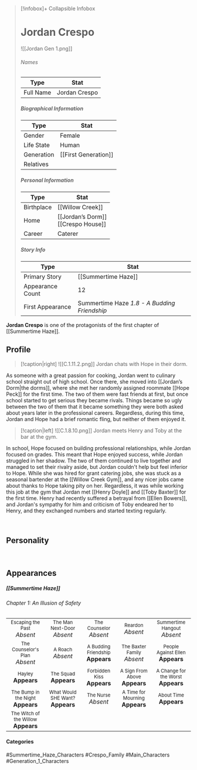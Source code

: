 > [!infobox]+ Collapsible Infobox
> # Jordan Crespo
> ![[Jordan Gen 1.png]] 
> ###### Names 
> | Type | Stat | 
> | ---- | ---- | 
> | Full Name | Jordan Crespo | 
>
> ##### Biographical Information
> | Type | Stat | 
> | ---- | ---- | 
> | Gender | Female | 
> | Life State | Human |
> | Generation | [[First Generation]] |
> | Relatives | 
> 
> ##### Personal Information
> | Type | Stat | 
> | ---- | ---- | 
> | Birthplace |[[Willow Creek]]| 
> | Home |[[Jordan’s Dorm]]<br>[[Crespo House]]| 
> | Career | Caterer | 
> 
> ##### Story Info
> | Type | Stat | 
> | ---- | ---- | 
> | Primary Story | [[Summertime Haze]] | 
> | Appearance Count | 12 | 
> | First Appearance | Summertime Haze *1.8 - A Budding Friendship*

**Jordan Crespo** is one of the protagonists of the first chapter of [[Summertime Haze]].

## Profile
> [!caption|right]
> ![[C.1.11.2.png]] 
> Jordan chats with Hope in their dorm.

As someone with a great passion for cooking, Jordan went to culinary school straight out of high school. Once there, she moved into [[Jordan’s Dorm|the dorms]], where she met her randomly assigned roommate [[Hope Peck]] for the first time. The two of them were fast friends at first, but once school started to get serious they became rivals. Things became so ugly between the two of them that it became something they were both asked about years later in the professional careers. Regardless, during this time, Jordan and Hope had a brief romantic fling, but neither of them enjoyed it.

> [!caption|left]
> ![[C.1.8.10.png]] 
> Jordan meets Henry and Toby at the bar at the gym.

In school, Hope focused on building professional relationships, while Jordan focused on grades. This meant that Hope enjoyed success, while Jordan struggled in her shadow. The two of them continued to live together and managed to set their rivalry aside, but Jordan couldn't help but feel inferior to Hope. While she was hired for grant catering jobs, she was stuck as a seasonal bartender at the [[Willow Creek Gym]], and any nicer jobs came about thanks to Hope taking pity on her. Regardless, it was while working this job at the gym that Jordan met [[Henry Doyle]] and [[Toby Baxter]] for the first time. Henry had recently suffered a betrayal from [[Ellen Bowers]], and Jordan's sympathy for him and criticism of Toby endeared her to Henry, and they exchanged numbers and started texting regularly. 

<br style="clear:both; margin: 0; padding: 0" />

## Personality

<br style="clear:both; margin: 0; padding: 0" />

## Appearances
##### [[Summertime Haze]]
###### Chapter 1: An Illusion of Safety

|                                                                       |     |     |     |     |
| --------------------------------------------------------------------- | --- | --- | --- | --- |
| <center><font size=2>Escaping the Past<br><font size=3>*Absent*  | <center><font size=2>The Man Next-Door<br><font size=3>*Absent* | <center><font size=2>The Counselor<br><font size=3>*Absent* | <center><font size=2>Reardon<br><font size=3>*Absent* | <center><font size=2>Summertime Hangout<br><font size=3>*Absent* |
| <center><font size=2>The Counselor's Plan<br><font size=3>*Absent* | <center><font size=2>A Roach<br><font size=3>*Absent* | <center><font size=2>A Budding Friendship<br><font size=3>**Appears** | <center><font size=2>The Baxter Family<br><font size=3>*Absent* | <center><font size=2>People Against Ellen<br><font size=3>**Appears** |
| <center><font size=2>Hayley<br><font size=3>**Appears**  | <center><font size=2>The Squad<br><font size=3>**Appears** | <center><font size=2>Forbidden Kiss<br><font size=3>**Appears** | <center><font size=2>A Sign From Above<br><font size=3>**Appears** | <center><font size=2>A Change for the Worst<br><font size=3>**Appears** |
| <center><font size=2>The Bump in the Night<br><font size=3>**Appears**   | <center><font size=2>What Would SHE Want?<br><font size=3>**Appears** | <center><font size=2>The Nurse<br><font size=3>*Absent* | <center><font size=2>A Time for Mourning<br><font size=3>**Appears** | <center><font size=2>About Time<br><font size=3>**Appears** |
| <center><font size=2>The Witch of the Willow<br><font size=3>**Appears**  |
#### Categories
#Summertime_Haze_Characters #Crespo_Family #Main_Characters #Generation_1_Characters